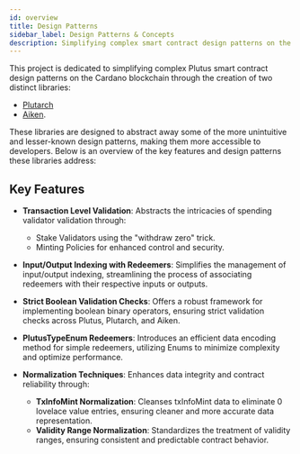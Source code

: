 ```yaml
---
id: overview
title: Design Patterns
sidebar_label: Design Patterns & Concepts
description: Simplifying complex smart contract design patterns on the Cardano blockchain
---
```


This project is dedicated to simplifying complex Plutus smart contract design patterns on the Cardano blockchain through the creation of two distinct libraries:

- [Plutarch](https://github.com/Anastasia-Labs/plutarch-design-patterns)
- [Aiken](https://github.com/Anastasia-Labs/aiken-design-patterns).

These libraries are designed to abstract away some of the more unintuitive and lesser-known design patterns, making them more accessible to developers. Below is an overview of the key features and design patterns these libraries address:

## Key Features

- **Transaction Level Validation**: Abstracts the intricacies of spending validator validation through:
  - Stake Validators using the "withdraw zero" trick.
  - Minting Policies for enhanced control and security.

- **Input/Output Indexing with Redeemers**: Simplifies the management of input/output indexing, streamlining the process of associating redeemers with their respective inputs or outputs.

- **Strict Boolean Validation Checks**: Offers a robust framework for implementing boolean binary operators, ensuring strict validation checks across Plutus, Plutarch, and Aiken.

- **PlutusTypeEnum Redeemers**: Introduces an efficient data encoding method for simple redeemers, utilizing Enums to minimize complexity and optimize performance.

- **Normalization Techniques**: Enhances data integrity and contract reliability through:
  - **TxInfoMint Normalization**: Cleanses txInfoMint data to eliminate 0 lovelace value entries, ensuring cleaner and more accurate data representation.
  - **Validity Range Normalization**: Standardizes the treatment of validity ranges, ensuring consistent and predictable contract behavior.
